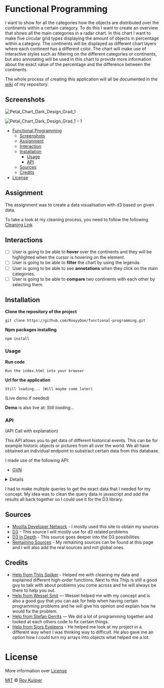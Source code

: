 # Functional Programming

I want to show for all the categories how the objects are distributed over the continents within a certain category. To do this I want to create an overview that shows all the main categories in a radar chart. In this chart I want to make five circular grid types displaying the amount of objects in percentage within a category. The continents will be displayed as different chart layers where each continent has a different color. The chart will make use of interactive styles such as filtering on the different categories or continents, but also annotating will be used in this chart to provide more information about the exact value of the percentage and the difference between the continents.

The whole process of creating this application will all be documented in the [wiki](https://github.com/RooyyDoe/functional-programming/wiki) of my repository.

## Screenshots

![Petal_Chart_Dark_Design_Grad_1](https://user-images.githubusercontent.com/40355914/68203378-ef4dbc00-ffc5-11e9-9a89-f38cf4e6d6b2.png)

![Petal_Chart_Dark_Design_Grad_1 – 1](https://user-images.githubusercontent.com/40355914/68203501-3cca2900-ffc6-11e9-834a-cd3142bd8f2f.png)

- [Functional Programming](#functional-programming)
  - [Screenshots](#screenshots)
  - [Assignment](#assignment)
  - [Interaction](#interaction)
  - [Installation](#installation)
    - [Usage](#usage)
    - [API](#api)
  - [Sources](#sources)
  - [Credits](#credits)
- [License](#license)

## Assignment

The assignment was to create a data visualisation with d3 based on given data.

To take a look at my cleaning process, you need to follow the following [Cleaning Link](https://github.com/RooyyDoe/functional-programming/wiki/Cleaning-data)

## Interactions

- [ ] User is going to be able to **hover** over the continents and they will be highlighted when the cursor is hovering on the element.
- [ ] User is going to be able to **filter** the chart by using the legenda.
- [ ] User is going to be able to see **annotations** when they click on the main categories.
- [ ] User is going to be able to **compare** two continents with each other by selecting them.

## Installation

**Clone the repository of the project**
```
git clone https://github.com/RooyyDoe/functional-programming.git
```

**Npm packages installing**
```
npm install
```

### Usage

**Run code**
```
Run the index.html into your browser
```

**Url for the application**

```
Still loading... (Will maybe come later)
```

(Live demo if needed)

**Demo** is also live at: *Still loading...*

### API
(API Call with explanation)

This API allows you to get data of different historical events. This can be for example historic objects or pictures from all over the world. We all have obtained an individual endpoint to substract certain data from this database. 

I made use of the following API:

* [GVN](https://data.netwerkdigitaalerfgoed.nl/)

<details>

The first query I made was the one where I asked for all the continents that are available in the database. When this query runs it will show every continent that is available in the collection database.

```

//First Query for continents
SELECT ?continent  WHERE {
  <https://hdl.handle.net/20.500.11840/termmaster2> skos:narrower ?continent .
}

```

<img width="1152" alt="Schermafdruk 2019-11-08 11 09 13" src="https://user-images.githubusercontent.com/40355914/68468585-9aee4a80-0218-11ea-90b6-bc101d0608bc.png">

After this query I needed to get all the main categories that are available in the database. For this I used the thesaurus [Functionele Category](https://hdl.handle.net/20.500.11840/termmaster2802) and get all the narrower tags from this.

```

//Second Query for all the main categories
SELECT ?categoryName ?mainCategory  WHERE {
  <https://hdl.handle.net/20.500.11840/termmaster2802> skos:narrower ?mainCategory .
  ?mainCategory skos:prefLabel ?categoryName .
}

```

<img width="1151" alt="Schermafdruk 2019-11-08 11 18 12" src="https://user-images.githubusercontent.com/40355914/68468972-7646a280-0219-11ea-927f-6d9f3f5aa98c.png">

For my concept I need to get a count of all the objects that are linked to the continent and in that continent to the main category.

```

//Last query to get a total count of the objects
SELECT ?categoryName (COUNT(?category) AS ?categoryAmount) WHERE {
  
       <https://hdl.handle.net/20.500.11840/termmaster3> skos:narrower* ?continent .
  	   ?obj dct:spatial ?continent .
  
  	   <https://hdl.handle.net/20.500.11840/termmaster2803> skos:narrower* ?category .
       ?obj edm:isRelatedTo ?category .
  	   ?category skos:prefLabel ?categoryName .
  	   
} GROUP BY ?categoryName

```

<img width="1154" alt="Schermafdruk 2019-11-08 11 26 15" src="https://user-images.githubusercontent.com/40355914/68469502-975bc300-021a-11ea-8095-39bbacaa6e61.png">

</details>

I had to make multiple queries to get the exact data that I needed for my concept. My idea was to clean the query data in javascript and add the results all back together so I could use it for the D3 library.

## Sources
* [Mozilla Developer Network](https://developer.mozilla.org/en-US/) - I mostly used this site to obtain my sources
* [D3](https://d3js.org/) - This source I will mostly use for d3 related problems
* [D3 In Depth](https://www.d3indepth.com/) - This source goes deeper into the D3 possibilities
* [Remaining Sources](https://github.com/RooyyDoe/functional-programming/wiki/Remaining-Sources) - My remaining sources can be found at this page and I will also add the real sources and not global ones.

## Credits

* [Help from Thijs Spijker](https://github.com/iSirThijs) - Helped me with cleaning my data and explained different high-order functions. Next to this Thijs is still a good guy to talk with about problems you come across and he will always be there to help you out.
* [Help from Wessel Smit](https://github.com/WesselSmit) — Wessel helped me with my concept and is also a good guy that you can ask for help when having certain programming problems and he will give his opinion and explain how he would fix the problem.
* [Help from Stefan Gerrits](https://github.com/StefanGerrits2) — We did a lot of programming together and looked at each others code to fix certain things.
* [Help from Sjors Eveleens](https://github.com/Choerd) - He helped me look at my project in a different way when I was thinking way to difficult. He also gave me an option how I could turn my arrays into objects what helped me a lot.

# License

More information over [License](https://help.github.com/en/articles/licensing-a-repository)

[MIT](https://github.com/RooyyDoe/functional-programming/blob/master/LICENSE.txt) © [Roy Kuijper](https://github.com/RooyyDoe)
